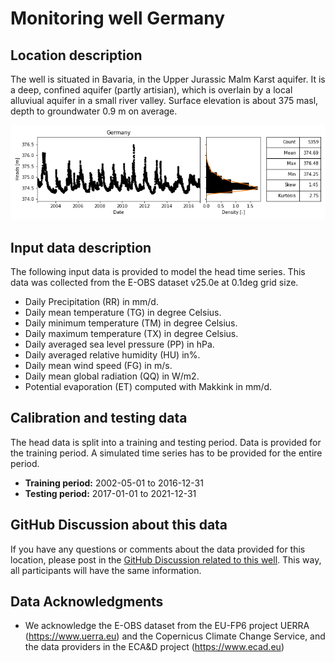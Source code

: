 # Monitoring well Germany

## Location description
The well is situated in Bavaria, in the Upper Jurassic Malm Karst aquifer. It is a deep, confined aquifer (partly artisian), which is overlain by a local alluviual aquifer in a small river valley. Surface elevation is about 375 masl, depth to groundwater 0.9 m on average.

![Head data](head_data.png)

## Input data description

The following input data is provided to model the head time series. This data was collected from the E-OBS dataset 
v25.0e at 0.1deg grid size.

- Daily Precipitation (RR) in mm/d.
- Daily mean temperature (TG) in degree Celsius.
- Daily minimum temperature (TM) in degree Celsius.
- Daily maximum temperature (TX) in degree Celsius.
- Daily averaged sea level pressure (PP) in hPa.
- Daily averaged relative humidity (HU) in%.
- Daily mean wind speed (FG) in m/s.
- Daily mean global radiation (QQ) in W/m2.
- Potential evaporation (ET) computed with Makkink in mm/d.

## Calibration and testing data

The head data is split into a training and testing period. Data is provided for the training period. A simulated time 
series has to be provided for the entire period.

- **Training period:** 2002-05-01 to 2016-12-31
- **Testing period:** 2017-01-01 to 2021-12-31

## GitHub Discussion about this data

If you have any questions or comments about the data provided for this location, please post in the [GitHub 
Discussion related to this well](https://github.com/gwmodeling/challenge/discussions/4). This way, all participants 
will have the same information.

## Data Acknowledgments

- We acknowledge the E-OBS dataset from the EU-FP6 project UERRA (https://www.uerra.eu) and the Copernicus Climate 
Change Service, and the data providers in the ECA&D project (https://www.ecad.eu)
